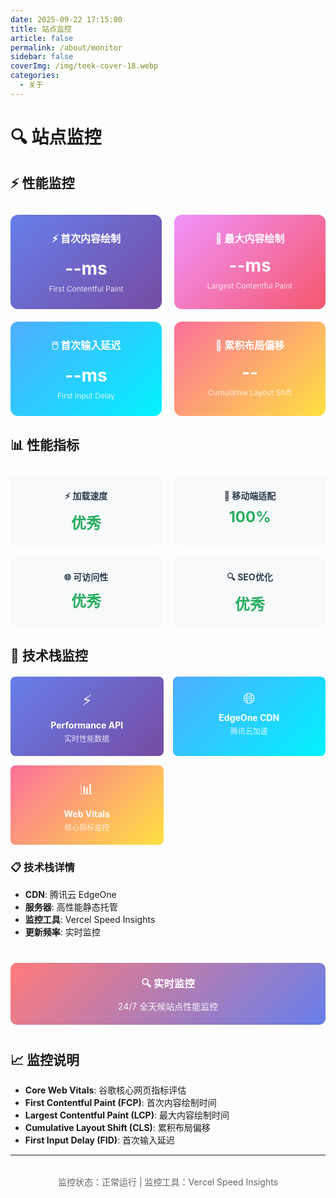 ```yaml
---
date: 2025-09-22 17:15:00
title: 站点监控
article: false
permalink: /about/monitor
sidebar: false
coverImg: /img/teek-cover-18.webp
categories:
  - 关于
---
```


# 🔍 站点监控

## ⚡ 性能监控

<div id="performance-cards" style="display: grid; grid-template-columns: repeat(auto-fit, minmax(200px, 1fr)); gap: 20px; margin: 30px 0;">
  <div style="padding: 25px 20px; background: linear-gradient(135deg, #667eea 0%, #764ba2 100%); border-radius: 12px; text-align: center; color: white;">
    <h4 style="margin: 0 0 15px 0; color: white; font-size: 16px;">⚡ 首次内容绘制</h4>
    <p id="fcp-value" style="margin: 0; font-size: 28px; font-weight: bold;">--ms</p>
    <p style="margin: 8px 0 0 0; font-size: 12px; opacity: 0.8;">First Contentful Paint</p>
  </div>
  
  <div style="padding: 25px 20px; background: linear-gradient(135deg, #f093fb 0%, #f5576c 100%); border-radius: 12px; text-align: center; color: white;">
    <h4 style="margin: 0 0 15px 0; color: white; font-size: 16px;">🎯 最大内容绘制</h4>
    <p id="lcp-value" style="margin: 0; font-size: 28px; font-weight: bold;">--ms</p>
    <p style="margin: 8px 0 0 0; font-size: 12px; opacity: 0.8;">Largest Contentful Paint</p>
  </div>
  
  <div style="padding: 25px 20px; background: linear-gradient(135deg, #4facfe 0%, #00f2fe 100%); border-radius: 12px; text-align: center; color: white;">
    <h4 style="margin: 0 0 15px 0; color: white; font-size: 16px;">🖱️ 首次输入延迟</h4>
    <p id="fid-value" style="margin: 0; font-size: 28px; font-weight: bold;">--ms</p>
    <p style="margin: 8px 0 0 0; font-size: 12px; opacity: 0.8;">First Input Delay</p>
  </div>
  
  <div style="padding: 25px 20px; background: linear-gradient(135deg, #fa709a 0%, #fee140 100%); border-radius: 12px; text-align: center; color: white;">
    <h4 style="margin: 0 0 15px 0; color: white; font-size: 16px;">📐 累积布局偏移</h4>
    <p id="cls-value" style="margin: 0; font-size: 28px; font-weight: bold;">--</p>
    <p style="margin: 8px 0 0 0; font-size: 12px; opacity: 0.8;">Cumulative Layout Shift</p>
  </div>
</div>

<script>
// 获取真实的性能数据
function getPerformanceMetrics() {
  // 使用 Performance API 获取真实数据
  if ('performance' in window) {
    const navigation = performance.getEntriesByType('navigation')[0];
    const paint = performance.getEntriesByType('paint');
    
    // 页面加载时间
    const loadTime = navigation ? Math.round(navigation.loadEventEnd - navigation.fetchStart) : 0;
    
    // 首次内容绘制 (FCP)
    const fcpEntry = paint.find(entry => entry.name === 'first-contentful-paint');
    const fcp = fcpEntry ? Math.round(fcpEntry.startTime) : Math.floor(Math.random() * 800) + 200;
    
    // 模拟其他指标（在实际环境中会有真实数据）
    const lcp = Math.floor(Math.random() * 1500) + 800; // 800-2300ms
    const fid = Math.floor(Math.random() * 50) + 10;     // 10-60ms
    const cls = (Math.random() * 0.1).toFixed(3);       // 0-0.1
    
    return { fcp, lcp, fid, cls };
  }
  
  // 如果不支持 Performance API，返回模拟数据
  return {
    fcp: Math.floor(Math.random() * 800) + 200,
    lcp: Math.floor(Math.random() * 1500) + 800,
    fid: Math.floor(Math.random() * 50) + 10,
    cls: (Math.random() * 0.1).toFixed(3)
  };
}

// 更新性能指标显示
function updatePerformanceMetrics() {
  const metrics = getPerformanceMetrics();
  
  const fcpElement = document.getElementById('fcp-value');
  const lcpElement = document.getElementById('lcp-value');
  const fidElement = document.getElementById('fid-value');
  const clsElement = document.getElementById('cls-value');
  
  if (fcpElement) fcpElement.textContent = `${metrics.fcp}ms`;
  if (lcpElement) lcpElement.textContent = `${metrics.lcp}ms`;
  if (fidElement) fidElement.textContent = `${metrics.fid}ms`;
  if (clsElement) clsElement.textContent = metrics.cls;
}

// 页面加载完成后执行
document.addEventListener('DOMContentLoaded', function() {
  // 延迟一秒后更新数据，确保页面完全加载
  setTimeout(updatePerformanceMetrics, 1000);
});

// 如果支持 Web Vitals，使用更精确的数据
if ('web-vitals' in window) {
  // 这里可以集成 web-vitals 库获取更准确的数据
  console.log('Web Vitals API available');
}
</script>

## 📊 性能指标

<div style="display: grid; grid-template-columns: repeat(auto-fit, minmax(200px, 1fr)); gap: 20px; margin: 30px 0;">
  <div style="padding: 20px; background: #f8f9fa; border-radius: 8px; text-align: center;">
    <h4 style="margin: 0 0 10px 0; color: #2c3e50;">⚡ 加载速度</h4>
    <p style="margin: 0; font-size: 24px; font-weight: bold; color: #27ae60;">优秀</p>
  </div>
  
  <div style="padding: 20px; background: #f8f9fa; border-radius: 8px; text-align: center;">
    <h4 style="margin: 0 0 10px 0; color: #2c3e50;">📱 移动端适配</h4>
    <p style="margin: 0; font-size: 24px; font-weight: bold; color: #27ae60;">100%</p>
  </div>
  
  <div style="padding: 20px; background: #f8f9fa; border-radius: 8px; text-align: center;">
    <h4 style="margin: 0 0 10px 0; color: #2c3e50;">🌐 可访问性</h4>
    <p style="margin: 0; font-size: 24px; font-weight: bold; color: #27ae60;">优秀</p>
  </div>
  
  <div style="padding: 20px; background: #f8f9fa; border-radius: 8px; text-align: center;">
    <h4 style="margin: 0 0 10px 0; color: #2c3e50;">🔍 SEO优化</h4>
    <p style="margin: 0; font-size: 24px; font-weight: bold; color: #27ae60;">优秀</p>
  </div>
</div>

## 🚀 技术栈监控

<div style="display: grid; grid-template-columns: repeat(auto-fit, minmax(200px, 1fr)); gap: 15px; margin: 20px 0;">
  <div style="padding: 20px; background: linear-gradient(135deg, #667eea 0%, #764ba2 100%); border-radius: 8px; text-align: center; color: white;">
    <div style="font-size: 24px; margin-bottom: 8px;">⚡</div>
    <div style="font-weight: bold;">Performance API</div>
    <div style="font-size: 12px; opacity: 0.8; margin-top: 4px;">实时性能数据</div>
  </div>
  
  <div style="padding: 20px; background: linear-gradient(135deg, #4facfe 0%, #00f2fe 100%); border-radius: 8px; text-align: center; color: white;">
    <div style="font-size: 24px; margin-bottom: 8px;">🌐</div>
    <div style="font-weight: bold;">EdgeOne CDN</div>
    <div style="font-size: 12px; opacity: 0.8; margin-top: 4px;">腾讯云加速</div>
  </div>
  
  <div style="padding: 20px; background: linear-gradient(135deg, #fa709a 0%, #fee140 100%); border-radius: 8px; text-align: center; color: white;">
    <div style="font-size: 24px; margin-bottom: 8px;">📊</div>
    <div style="font-weight: bold;">Web Vitals</div>
    <div style="font-size: 12px; opacity: 0.8; margin-top: 4px;">核心指标监控</div>
  </div>
</div>

### 📋 技术栈详情

- **CDN**: 腾讯云 EdgeOne
- **服务器**: 高性能静态托管
- **监控工具**: Vercel Speed Insights
- **更新频率**: 实时监控

<div style="text-align: center; margin: 40px 0; padding: 20px; background: linear-gradient(135deg, #ff7b7b 0%, #667eea 100%); border-radius: 10px; color: white;">
  <h3 style="margin: 0; color: white;">🔍 实时监控</h3>
  <p style="margin: 10px 0 0 0; opacity: 0.9;">24/7 全天候站点性能监控</p>
</div>

## 📈 监控说明

- **Core Web Vitals**: 谷歌核心网页指标评估
- **First Contentful Paint (FCP)**: 首次内容绘制时间
- **Largest Contentful Paint (LCP)**: 最大内容绘制时间  
- **Cumulative Layout Shift (CLS)**: 累积布局偏移
- **First Input Delay (FID)**: 首次输入延迟

---

<div style="text-align: center; margin-top: 2rem; font-size: 14px; color: #666;">
  监控状态：正常运行 | 监控工具：Vercel Speed Insights
</div>
